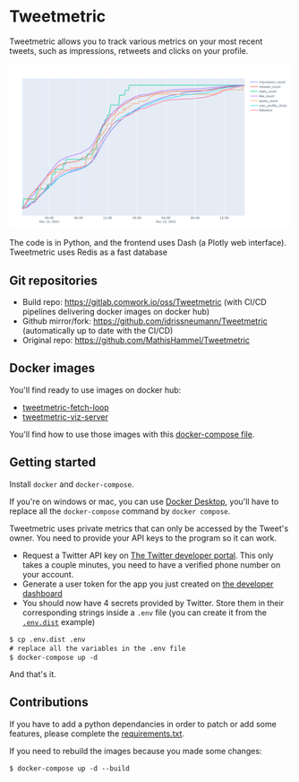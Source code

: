 # Tweetmetric

Tweetmetric allows you to track various metrics on your most recent tweets, such as impressions, retweets and clicks on your profile.

![example image](./img/dashboard.png)

The code is in Python, and the frontend uses Dash (a Plotly web interface). Tweetmetric uses Redis as a fast database

## Git repositories

* Build repo: https://gitlab.comwork.io/oss/Tweetmetric (with CI/CD pipelines delivering docker images on docker hub)
* Github mirror/fork: https://github.com/idrissneumann/Tweetmetric (automatically up to date with the CI/CD)
* Original repo: https://github.com/MathisHammel/Tweetmetric

## Docker images

You'll find ready to use images on docker hub:

* [tweetmetric-fetch-loop](https://hub.docker.com/repository/docker/comworkio/tweetmetric-fetch-loop)
* [tweetmetric-viz-server](https://hub.docker.com/repository/docker/comworkio/tweetmetric-viz-server)

You'll find how to use those images with this [docker-compose file](./docker-compose.yml).
## Getting started

Install `docker` and `docker-compose`.

If you're on windows or mac, you can use [Docker Desktop](https://www.docker.com/products/docker-desktop), you'll have to replace all the `docker-compose` command by `docker compose`.

Tweetmetric uses private metrics that can only be accessed by the Tweet's owner. You need to provide your API keys to the program so it can work.
- Request a Twitter API key on [The Twitter developer portal](https://developer.twitter.com/en/docs/twitter-api/getting-started/getting-access-to-the-twitter-api). This only takes a couple minutes, you need to have a verified phone number on your account.
- Generate a user token for the app you just created on [the developer dashboard](https://developer.twitter.com/en/portal/dashboard)
- You should now have 4 secrets provided by Twitter. Store them in their corresponding strings inside a `.env` file (you can create it from the [`.env.dist`](./.env.dist) example)

```shell
$ cp .env.dist .env
# replace all the variables in the .env file
$ docker-compose up -d
```

And that's it.

## Contributions

If you have to add a python dependancies in order to patch or add some features, please complete the [requirements.txt](./src/requirements.txt).

If you need to rebuild the images because you made some changes:

```shell
$ docker-compose up -d --build
```
